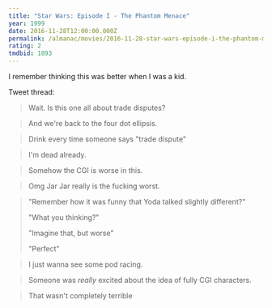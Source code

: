 ```yaml
---
title: "Star Wars: Episode I - The Phantom Menace"
year: 1999
date: 2016-11-28T12:00:00.000Z
permalink: /almanac/movies/2016-11-28-star-wars-episode-i-the-phantom-menace/index.html
rating: 2
tmdbid: 1893
---
```


I remember thinking this was better when I was a kid.

Tweet thread:

> Wait. Is this one all about trade disputes?

> And we're back to the four dot ellipsis.

> Drink every time someone says "trade dispute"

> I'm dead already.

> Somehow the CGI is worse in this.

> Omg Jar Jar really is the fucking worst.

> "Remember how it was funny that Yoda talked slightly different?"
>
> "What you thinking?"
>
> "Imagine that, but worse"
>
> "Perfect"

> I just wanna see some pod racing.

> Someone was *really* excited about the idea of fully CGI characters.

> That wasn't completely terrible